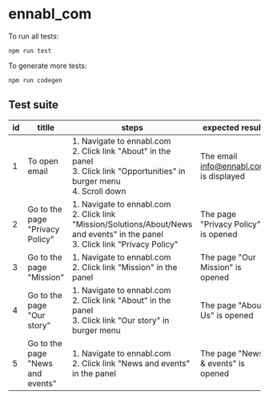 # ennabl_com

To run all tests:
```shell
npm run test
```

To generate more tests:
```shell
npm run codegen
```

## Test suite

| id  | titlle | steps | expected result |
| --- | --- | --- | --- |
| 1  | To open email | 1. Navigate to ennabl.com <br>2. Click link "Аbout" in the panel<br>3. Click link "Оpportunities" in burger menu<br>4. Scroll down | The email info@ennabl.com is displayed |
| 2  | Go to the page "Privacy Policy" | 1. Navigate to ennabl.com <br>2. Click link "Mission/Solutions/About/News and events" in the panel<br>3. Click link "Privacy Policy" | The page "Privacy Policy" is opened |
| 3 | Go to the page "Mission" | 1. Navigate to ennabl.com <br>2. Click link "Mission" in the panel | The page "Our Mission" is opened |
| 4 | Go to the page "Our story" | 1. Navigate to ennabl.com <br>2. Click link "Аbout" in the panel<br>3. Click link "Our story" in burger menu | The page "About Us" is opened |
| 5 | Go to the page "News and events" | 1. Navigate to ennabl.com <br>2. Click link "News and events" in the panel | The page "News & events" is opened |
